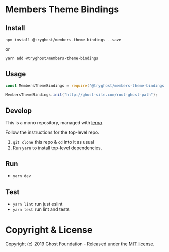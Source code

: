 # Members Theme Bindings

## Install

`npm install @tryghost/members-theme-bindings --save`

or

`yarn add @tryghost/members-theme-bindings`


## Usage

```js
const MembersThemeBindings = require('@tryghost/members-theme-bindings');

MembersThemeBindings.init("http://ghost-site.com/root-ghost-path");
```

## Develop

This is a mono repository, managed with [lerna](https://lernajs.io/).

Follow the instructions for the top-level repo.
1. `git clone` this repo & `cd` into it as usual
2. Run `yarn` to install top-level dependencies.


## Run

- `yarn dev`


## Test

- `yarn lint` run just eslint
- `yarn test` run lint and tests




# Copyright & License

Copyright (c) 2019 Ghost Foundation - Released under the [MIT license](LICENSE).
